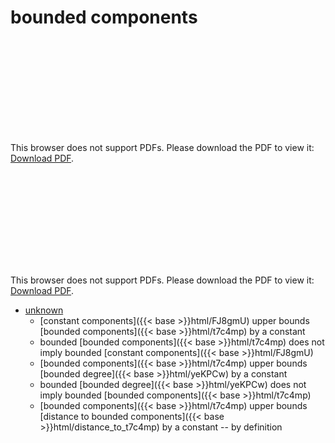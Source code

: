 # bounded components




<object data="../local_t7c4mp.pdf" type="application/pdf" width="100%" height="480px"><embed src="../local_t7c4mp.pdf"><p>This browser does not support PDFs. Please download the PDF to view it: <a href="../local_t7c4mp.pdf">Download PDF</a>.</p></embed></object>


<object data="../inclusions_t7c4mp.pdf" type="application/pdf" width="100%" height="480px"><embed src="../inclusions_t7c4mp.pdf"><p>This browser does not support PDFs. Please download the PDF to view it: <a href="../inclusions_t7c4mp.pdf">Download PDF</a>.</p></embed></object>

*  [unknown](#)
    * [constant components]({{< base >}}html/FJ8gmU) upper bounds [bounded components]({{< base >}}html/t7c4mp) by a constant
    * bounded [bounded components]({{< base >}}html/t7c4mp) does not imply bounded [constant components]({{< base >}}html/FJ8gmU)
    * [bounded components]({{< base >}}html/t7c4mp) upper bounds [bounded degree]({{< base >}}html/yeKPCw) by a constant
    * bounded [bounded degree]({{< base >}}html/yeKPCw) does not imply bounded [bounded components]({{< base >}}html/t7c4mp)
    * [bounded components]({{< base >}}html/t7c4mp) upper bounds [distance to bounded components]({{< base >}}html/distance_to_t7c4mp) by a constant -- by definition